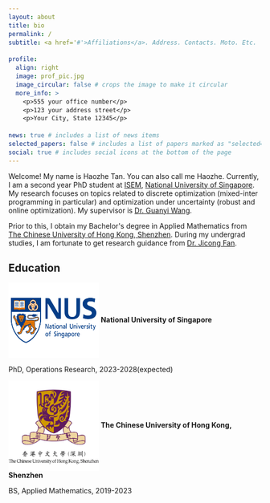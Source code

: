 ```yaml
---
layout: about
title: bio
permalink: /
subtitle: <a href='#'>Affiliations</a>. Address. Contacts. Moto. Etc.

profile:
  align: right
  image: prof_pic.jpg
  image_circular: false # crops the image to make it circular
  more_info: >
    <p>555 your office number</p>
    <p>123 your address street</p>
    <p>Your City, State 12345</p>

news: true # includes a list of news items
selected_papers: false # includes a list of papers marked as "selected={true}"
social: true # includes social icons at the bottom of the page
---
```


Welcome! My name is Haozhe Tan. You can also call me Haozhe.
Currently, I am a second year PhD student at [ISEM](https://cde.nus.edu.sg/isem/), [National University of Singapore](https://www.nus.edu.sg). My research focuses on topics related to discrete optimization (mixed-inter programming in particular) and optimization under uncertainty (robust and online optimization). My supervisor is [Dr. Guanyi Wang](https://sites.google.com/view/guanyiwang).

Prior to this, I obtain my Bachelor's degree in Applied Mathematics from [The Chinese University of Hong Kong, Shenzhen](https://www.cuhk.edu.cn/en). During my undergrad studies, I am fortunate to get research guidance from [Dr. Jicong Fan](https://jicongfan.github.io).

<div style='display: none'>
Write your biography here. Tell the world about yourself. Link to your favorite [subreddit](http://reddit.com). You can put a picture in, too. The code is already in, just name your picture `prof_pic.jpg` and put it in the `img/` folder.

Put your address / P.O. box / other info right below your picture. You can also disable any of these elements by editing `profile` property of the YAML header of your `_pages/about.md`. Edit `_bibliography/papers.bib` and Jekyll will render your [publications page](/al-folio/publications/) automatically.

Link to your social media connections, too. This theme is set up to use [Font Awesome icons](https://fontawesome.com/) and [Academicons](https://jpswalsh.github.io/academicons/), like the ones below. Add your Facebook, Twitter, LinkedIn, Google Scholar, or just disable all of them.
</div>

## Education
<img src="/assets/img/NUS.png" width="180" height = "150" style="vertical-align: middle;">
<b>National University of Singapore</b>

PhD, Operations Research, 2023-2028(expected)

<img src="/assets/img/cuhksz.png" width="180" height = "180" style="vertical-align: middle;">
<b>The Chinese University of Hong Kong, Shenzhen</b>

BS, Applied Mathematics, 2019-2023

